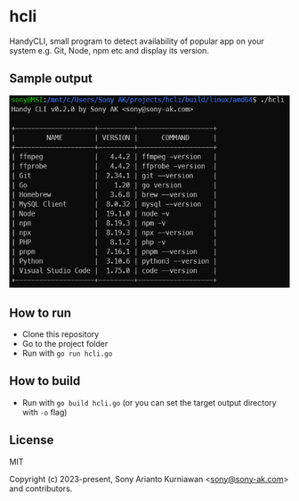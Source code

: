 # hcli
HandyCLI, small program to detect availability of popular app on your system e.g. Git, Node, npm etc and display its version.

## Sample output

![My image](https://raw.githubusercontent.com/radicalcircle/hcli/main/hcli-0.2.0.png?9832732)

## How to run

- Clone this repository
- Go to the project folder
- Run with `go run hcli.go`

## How to build

- Run with `go build hcli.go` (or you can set the target output directory with `-o` flag)

## License

MIT

Copyright (c) 2023-present, Sony Arianto Kurniawan <<sony@sony-ak.com>> and contributors.
